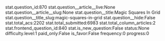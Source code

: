 stat.question_id:870
stat.question__article__live:None
stat.question__article__slug:None
stat.question__title:Magic Squares In Grid
stat.question__title_slug:magic-squares-in-grid
stat.question__hide:False
stat.total_acs:2202
stat.total_submitted:6983
stat.total_column_articles:2
stat.frontend_question_id:840
stat.is_new_question:False
status:None
difficulty.level:1
paid_only:False
is_favor:False
frequency:0
progress:0
